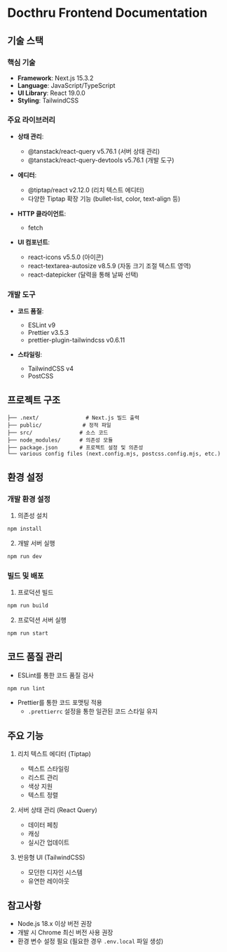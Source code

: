 # Docthru Frontend Documentation

## 기술 스택

### 핵심 기술

- **Framework**: Next.js 15.3.2
- **Language**: JavaScript/TypeScript
- **UI Library**: React 19.0.0
- **Styling**: TailwindCSS

### 주요 라이브러리

- **상태 관리**:

  - @tanstack/react-query v5.76.1 (서버 상태 관리)
  - @tanstack/react-query-devtools v5.76.1 (개발 도구)

- **에디터**:

  - @tiptap/react v2.12.0 (리치 텍스트 에디터)
  - 다양한 Tiptap 확장 기능 (bullet-list, color, text-align 등)

- **HTTP 클라이언트**:

  - fetch

- **UI 컴포넌트**:
  - react-icons v5.5.0 (아이콘)
  - react-textarea-autosize v8.5.9 (자동 크기 조절 텍스트 영역)
  - react-datepicker (달력을 통해 날짜 선택)

### 개발 도구

- **코드 품질**:

  - ESLint v9
  - Prettier v3.5.3
  - prettier-plugin-tailwindcss v0.6.11

- **스타일링**:
  - TailwindCSS v4
  - PostCSS

## 프로젝트 구조

```
├── .next/               # Next.js 빌드 출력
├── public/             # 정적 파일
├── src/               # 소스 코드
├── node_modules/      # 의존성 모듈
├── package.json       # 프로젝트 설정 및 의존성
└── various config files (next.config.mjs, postcss.config.mjs, etc.)
```

## 환경 설정

### 개발 환경 설정

1. 의존성 설치

```bash
npm install
```

2. 개발 서버 실행

```bash
npm run dev
```

### 빌드 및 배포

1. 프로덕션 빌드

```bash
npm run build
```

2. 프로덕션 서버 실행

```bash
npm run start
```

## 코드 품질 관리

- ESLint를 통한 코드 품질 검사

```bash
npm run lint
```

- Prettier를 통한 코드 포맷팅 적용
  - `.prettierrc` 설정을 통한 일관된 코드 스타일 유지

## 주요 기능

1. 리치 텍스트 에디터 (Tiptap)

   - 텍스트 스타일링
   - 리스트 관리
   - 색상 지원
   - 텍스트 정렬

2. 서버 상태 관리 (React Query)

   - 데이터 페칭
   - 캐싱
   - 실시간 업데이트

3. 반응형 UI (TailwindCSS)
   - 모던한 디자인 시스템
   - 유연한 레이아웃

## 참고사항

- Node.js 18.x 이상 버전 권장
- 개발 시 Chrome 최신 버전 사용 권장
- 환경 변수 설정 필요 (필요한 경우 `.env.local` 파일 생성)
